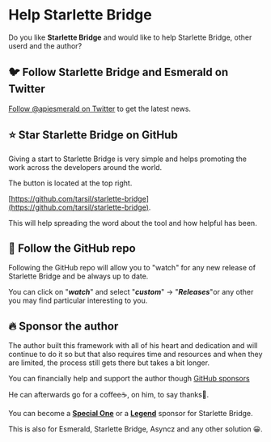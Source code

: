 # Help Starlette Bridge

Do you like **Starlette Bridge** and would like to help Starlette Bridge, other userd and the author?

## 🐦 Follow Starlette Bridge and Esmerald on Twitter

[Follow @apiesmerald on Twitter](https://twitter.com/apiesmerald) to get the latest news.

## ⭐ Star **Starlette Bridge** on GitHub

Giving a start to Starlette Bridge is very simple and helps promoting the work across the developers around the world.

The button is located at the top right.

[https://github.com/tarsil/starlette-bridge](https://github.com/tarsil/starlette-bridge).

This will help spreading the word about the tool and how helpful has been.

## 👀 Follow the GitHub repo

Following the GitHub repo will allow you to "watch" for any new release of Starlette Bridge and be always up to date.

You can click on "***watch***" and select "***custom***" -> "***Releases***"or any other you may find particular
interesting to you.

## 🔥 Sponsor the author

The author built this framework with all of his heart and dedication and will continue to do it so but that also
requires time and resources and when they are limited, the process still gets there but takes a bit longer.

You can financially help and support the author though [GitHub sponsors](https://github.com/sponsors/tarsil)

He can afterwards go for a coffee☕, on him, to say thanks🙏.

You can become a [**Special One**](https://github.com/sponsors/tarsil/sponsorships?sponsor=tarsil&tier_id=230059&preview=false)
or a [**Legend**](https://github.com/sponsors/tarsil/sponsorships?sponsor=tarsil&tier_id=230042&preview=false)
sponsor for Starlette Bridge.

This is also for Esmerald, Starlette Bridge, Asyncz and any other solution 😀.
